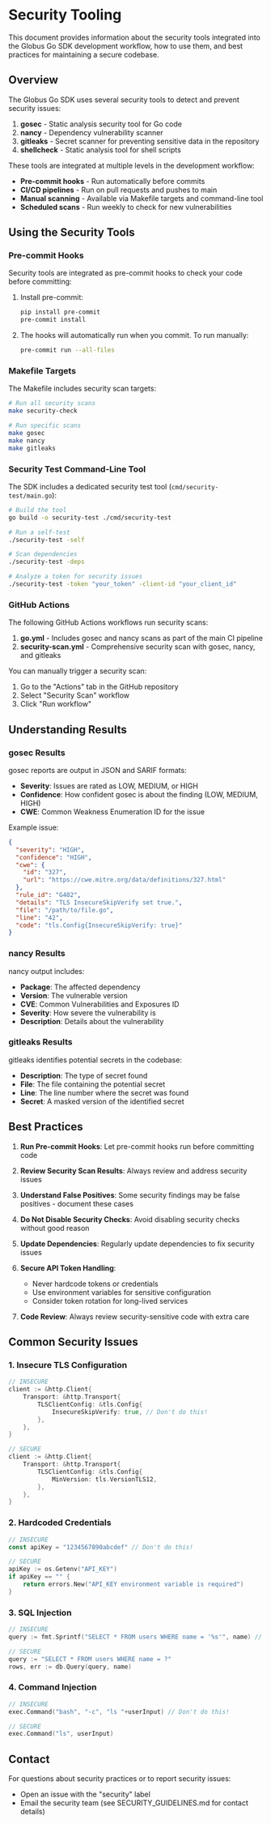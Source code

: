 <!-- SPDX-License-Identifier: Apache-2.0 -->
<!-- Copyright (c) 2025 Scott Friedman and Project Contributors -->
# Security Tooling

This document provides information about the security tools integrated into the Globus Go SDK development workflow, how to use them, and best practices for maintaining a secure codebase.

## Overview

The Globus Go SDK uses several security tools to detect and prevent security issues:

1. **gosec** - Static analysis security tool for Go code
2. **nancy** - Dependency vulnerability scanner
3. **gitleaks** - Secret scanner for preventing sensitive data in the repository
4. **shellcheck** - Static analysis tool for shell scripts

These tools are integrated at multiple levels in the development workflow:

- **Pre-commit hooks** - Run automatically before commits
- **CI/CD pipelines** - Run on pull requests and pushes to main
- **Manual scanning** - Available via Makefile targets and command-line tool
- **Scheduled scans** - Run weekly to check for new vulnerabilities

## Using the Security Tools

### Pre-commit Hooks

Security tools are integrated as pre-commit hooks to check your code before committing:

1. Install pre-commit:
   ```bash
   pip install pre-commit
   pre-commit install
   ```

2. The hooks will automatically run when you commit. To run manually:
   ```bash
   pre-commit run --all-files
   ```

### Makefile Targets

The Makefile includes security scan targets:

```bash
# Run all security scans
make security-check

# Run specific scans
make gosec
make nancy
make gitleaks
```

### Security Test Command-Line Tool

The SDK includes a dedicated security test tool (`cmd/security-test/main.go`):

```bash
# Build the tool
go build -o security-test ./cmd/security-test

# Run a self-test
./security-test -self

# Scan dependencies
./security-test -deps

# Analyze a token for security issues
./security-test -token "your_token" -client-id "your_client_id"
```

### GitHub Actions

The following GitHub Actions workflows run security scans:

1. **go.yml** - Includes gosec and nancy scans as part of the main CI pipeline
2. **security-scan.yml** - Comprehensive security scan with gosec, nancy, and gitleaks

You can manually trigger a security scan:
1. Go to the "Actions" tab in the GitHub repository
2. Select "Security Scan" workflow
3. Click "Run workflow"

## Understanding Results

### gosec Results

gosec reports are output in JSON and SARIF formats:

- **Severity**: Issues are rated as LOW, MEDIUM, or HIGH
- **Confidence**: How confident gosec is about the finding (LOW, MEDIUM, HIGH)
- **CWE**: Common Weakness Enumeration ID for the issue

Example issue:
```json
{
  "severity": "HIGH",
  "confidence": "HIGH",
  "cwe": {
    "id": "327",
    "url": "https://cwe.mitre.org/data/definitions/327.html"
  },
  "rule_id": "G402",
  "details": "TLS InsecureSkipVerify set true.",
  "file": "/path/to/file.go",
  "line": "42",
  "code": "tls.Config{InsecureSkipVerify: true}"
}
```

### nancy Results

nancy output includes:

- **Package**: The affected dependency
- **Version**: The vulnerable version
- **CVE**: Common Vulnerabilities and Exposures ID
- **Severity**: How severe the vulnerability is
- **Description**: Details about the vulnerability

### gitleaks Results

gitleaks identifies potential secrets in the codebase:

- **Description**: The type of secret found
- **File**: The file containing the potential secret
- **Line**: The line number where the secret was found
- **Secret**: A masked version of the identified secret

## Best Practices

1. **Run Pre-commit Hooks**: Let pre-commit hooks run before committing code

2. **Review Security Scan Results**: Always review and address security issues

3. **Understand False Positives**: Some security findings may be false positives - document these cases

4. **Do Not Disable Security Checks**: Avoid disabling security checks without good reason

5. **Update Dependencies**: Regularly update dependencies to fix security issues

6. **Secure API Token Handling**:
   - Never hardcode tokens or credentials
   - Use environment variables for sensitive configuration
   - Consider token rotation for long-lived services

7. **Code Review**: Always review security-sensitive code with extra care

## Common Security Issues

### 1. Insecure TLS Configuration

```go
// INSECURE
client := &http.Client{
    Transport: &http.Transport{
        TLSClientConfig: &tls.Config{
            InsecureSkipVerify: true, // Don't do this!
        },
    },
}

// SECURE
client := &http.Client{
    Transport: &http.Transport{
        TLSClientConfig: &tls.Config{
            MinVersion: tls.VersionTLS12,
        },
    },
}
```

### 2. Hardcoded Credentials

```go
// INSECURE
const apiKey = "1234567890abcdef" // Don't do this!

// SECURE
apiKey := os.Getenv("API_KEY")
if apiKey == "" {
    return errors.New("API_KEY environment variable is required")
}
```

### 3. SQL Injection

```go
// INSECURE
query := fmt.Sprintf("SELECT * FROM users WHERE name = '%s'", name) // Don't do this!

// SECURE
query := "SELECT * FROM users WHERE name = ?"
rows, err := db.Query(query, name)
```

### 4. Command Injection

```go
// INSECURE
exec.Command("bash", "-c", "ls "+userInput) // Don't do this!

// SECURE
exec.Command("ls", userInput)
```

## Contact

For questions about security practices or to report security issues:

- Open an issue with the "security" label
- Email the security team (see SECURITY_GUIDELINES.md for contact details)